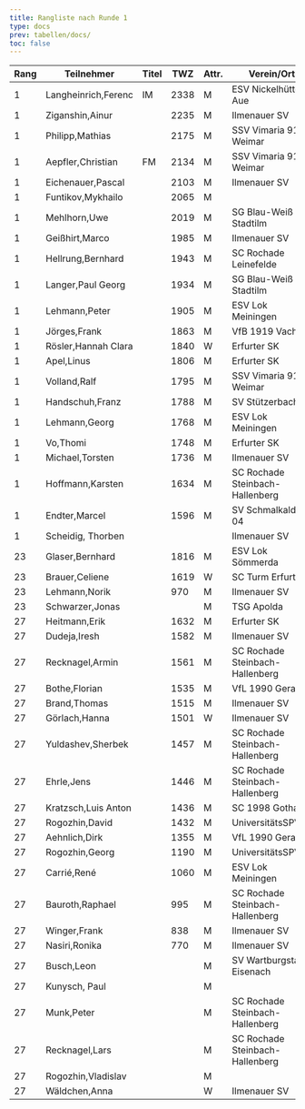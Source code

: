 ```yaml
---
title: Rangliste nach Runde 1
type: docs
prev: tabellen/docs/
toc: false
---
```


| Rang | Teilnehmer          | Titel | TWZ  | Attr. | Verein/Ort                      | Land | S   | R   | V   | Punkte | Buchholz | SoBerg |
| ---- | ------------------- | ----- | ---- | ----- | ------------------------------- | ---- | --- | --- | --- | ------ | -------- | ------ |
| 1    | Langheinrich,Ferenc | IM    | 2338 | M     | ESV Nickelhütte Aue             | GER  | 1   | 0   | 0   | 1.0    | 0.0      | 0.00   |
| 1    | Ziganshin,Ainur     |       | 2235 | M     | Ilmenauer SV                    | RUS  | 1   | 0   | 0   | 1.0    | 0.0      | 0.00   |
| 1    | Philipp,Mathias     |       | 2175 | M     | SSV Vimaria 91 Weimar           | GER  | 1   | 0   | 0   | 1.0    | 0.0      | 0.00   |
| 1    | Aepfler,Christian   | FM    | 2134 | M     | SSV Vimaria 91 Weimar           | GER  | 1   | 0   | 0   | 1.0    | 0.0      | 0.00   |
| 1    | Eichenauer,Pascal   |       | 2103 | M     | Ilmenauer SV                    | GER  | 1   | 0   | 0   | 1.0    | 0.0      | 0.00   |
| 1    | Funtikov,Mykhailo   |       | 2065 | M     |                                 | UKR  | 1   | 0   | 0   | 1.0    | 0.0      | 0.00   |
| 1    | Mehlhorn,Uwe        |       | 2019 | M     | SG Blau-Weiß Stadtilm           | GER  | 1   | 0   | 0   | 1.0    | 0.0      | 0.00   |
| 1    | Geißhirt,Marco      |       | 1985 | M     | Ilmenauer SV                    | GER  | 1   | 0   | 0   | 1.0    | 0.0      | 0.00   |
| 1    | Hellrung,Bernhard   |       | 1943 | M     | SC Rochade Leinefelde           | GER  | 1   | 0   | 0   | 1.0    | 0.0      | 0.00   |
| 1    | Langer,Paul Georg   |       | 1934 | M     | SG Blau-Weiß Stadtilm           | GER  | 1   | 0   | 0   | 1.0    | 0.0      | 0.00   |
| 1    | Lehmann,Peter       |       | 1905 | M     | ESV Lok Meiningen               | GER  | 1   | 0   | 0   | 1.0    | 0.0      | 0.00   |
| 1    | Jörges,Frank        |       | 1863 | M     | VfB 1919 Vacha                  | GER  | 1   | 0   | 0   | 1.0    | 0.0      | 0.00   |
| 1    | Rösler,Hannah Clara |       | 1840 | W     | Erfurter SK                     | GER  | 1   | 0   | 0   | 1.0    | 0.0      | 0.00   |
| 1    | Apel,Linus          |       | 1806 | M     | Erfurter SK                     | GER  | 1   | 0   | 0   | 1.0    | 0.0      | 0.00   |
| 1    | Volland,Ralf        |       | 1795 | M     | SSV Vimaria 91 Weimar           | GER  | 1   | 0   | 0   | 1.0    | 0.0      | 0.00   |
| 1    | Handschuh,Franz     |       | 1788 | M     | SV Stützerbach                  | GER  | 1   | 0   | 0   | 1.0    | 0.0      | 0.00   |
| 1    | Lehmann,Georg       |       | 1768 | M     | ESV Lok Meiningen               | GER  | 1   | 0   | 0   | 1.0    | 0.0      | 0.00   |
| 1    | Vo,Thomi            |       | 1748 | M     | Erfurter SK                     | GER  | 1   | 0   | 0   | 1.0    | 0.0      | 0.00   |
| 1    | Michael,Torsten     |       | 1736 | M     | Ilmenauer SV                    | GER  | 1   | 0   | 0   | 1.0    | 0.0      | 0.00   |
| 1    | Hoffmann,Karsten    |       | 1634 | M     | SC Rochade Steinbach-Hallenberg | GER  | 1   | 0   | 0   | 1.0    | 0.0      | 0.00   |
| 1    | Endter,Marcel       |       | 1596 | M     | SV Schmalkalden 04              | GER  | 1   | 0   | 0   | 1.0    | 0.0      | 0.00   |
| 1    | Scheidig, Thorben   |       |      |       | Ilmenauer SV                    | GER  | 1   | 0   | 0   | 1.0    | 0.0      | 0.00   |
| 23   | Glaser,Bernhard     |       | 1816 | M     | ESV Lok Sömmerda                | GER  | 0   | 1   | 0   | 0.5    | 0.5      | 0.25   |
| 23   | Brauer,Celiene      |       | 1619 | W     | SC Turm Erfurt                  | GER  | 0   | 1   | 0   | 0.5    | 0.5      | 0.25   |
| 23   | Lehmann,Norik       |       | 970  | M     | Ilmenauer SV                    | GER  | 0   | 1   | 0   | 0.5    | 0.5      | 0.25   |
| 23   | Schwarzer,Jonas     |       |      | M     | TSG Apolda                      | GER  | 0   | 1   | 0   | 0.5    | 0.5      | 0.25   |
| 27   | Heitmann,Erik       |       | 1632 | M     | Erfurter SK                     | GER  | 0   | 0   | 1   | 0.0    | 1.0      | 0.00   |
| 27   | Dudeja,Iresh        |       | 1582 | M     | Ilmenauer SV                    | IND  | 0   | 0   | 1   | 0.0    | 1.0      | 0.00   |
| 27   | Recknagel,Armin     |       | 1561 | M     | SC Rochade Steinbach-Hallenberg | GER  | 0   | 0   | 1   | 0.0    | 1.0      | 0.00   |
| 27   | Bothe,Florian       |       | 1535 | M     | VfL 1990 Gera                   | GER  | 0   | 0   | 1   | 0.0    | 1.0      | 0.00   |
| 27   | Brand,Thomas        |       | 1515 | M     | Ilmenauer SV                    | GER  | 0   | 0   | 1   | 0.0    | 1.0      | 0.00   |
| 27   | Görlach,Hanna       |       | 1501 | W     | Ilmenauer SV                    | GER  | 0   | 0   | 1   | 0.0    | 1.0      | 0.00   |
| 27   | Yuldashev,Sherbek   |       | 1457 | M     | SC Rochade Steinbach-Hallenberg | GER  | 0   | 0   | 1   | 0.0    | 1.0      | 0.00   |
| 27   | Ehrle,Jens          |       | 1446 | M     | SC Rochade Steinbach-Hallenberg | GER  | 0   | 0   | 1   | 0.0    | 1.0      | 0.00   |
| 27   | Kratzsch,Luis Anton |       | 1436 | M     | SC 1998 Gotha                   | GER  | 0   | 0   | 1   | 0.0    | 1.0      | 0.00   |
| 27   | Rogozhin,David      |       | 1432 | M     | UniversitätsSPVER               | GER  | 0   | 0   | 1   | 0.0    | 1.0      | 0.00   |
| 27   | Aehnlich,Dirk       |       | 1355 | M     | VfL 1990 Gera                   | GER  | 0   | 0   | 1   | 0.0    | 1.0      | 0.00   |
| 27   | Rogozhin,Georg      |       | 1190 | M     | UniversitätsSPVER               | GER  | 0   | 0   | 1   | 0.0    | 1.0      | 0.00   |
| 27   | Carrié,René         |       | 1060 | M     | ESV Lok Meiningen               | GER  | 0   | 0   | 1   | 0.0    | 1.0      | 0.00   |
| 27   | Bauroth,Raphael     |       | 995  | M     | SC Rochade Steinbach-Hallenberg | GER  | 0   | 0   | 1   | 0.0    | 1.0      | 0.00   |
| 27   | Winger,Frank        |       | 838  | M     | Ilmenauer SV                    | GER  | 0   | 0   | 1   | 0.0    | 1.0      | 0.00   |
| 27   | Nasiri,Ronika       |       | 770  | M     | Ilmenauer SV                    | GER  | 0   | 0   | 1   | 0.0    | 1.0      | 0.00   |
| 27   | Busch,Leon          |       |      | M     | SV Wartburgstadt Eisenach       | GER  | 0   | 0   | 1   | 0.0    | 1.0      | 0.00   |
| 27   | Kunysch, Paul       |       |      | M     |                                 | GER  | 0   | 0   | 1   | 0.0    | 1.0      | 0.00   |
| 27   | Munk,Peter          |       |      | M     | SC Rochade Steinbach-Hallenberg | GER  | 0   | 0   | 1   | 0.0    | 1.0      | 0.00   |
| 27   | Recknagel,Lars      |       |      | M     | SC Rochade Steinbach-Hallenberg | GER  | 0   | 0   | 1   | 0.0    | 1.0      | 0.00   |
| 27   | Rogozhin,Vladislav  |       |      | M     |                                 | GER  | 0   | 0   | 1   | 0.0    | 1.0      | 0.00   |
| 27   | Wäldchen,Anna       |       |      | W     | Ilmenauer SV                    | GER  | 0   | 0   | 1   | 0.0    | 1.0      | 0.00   |
